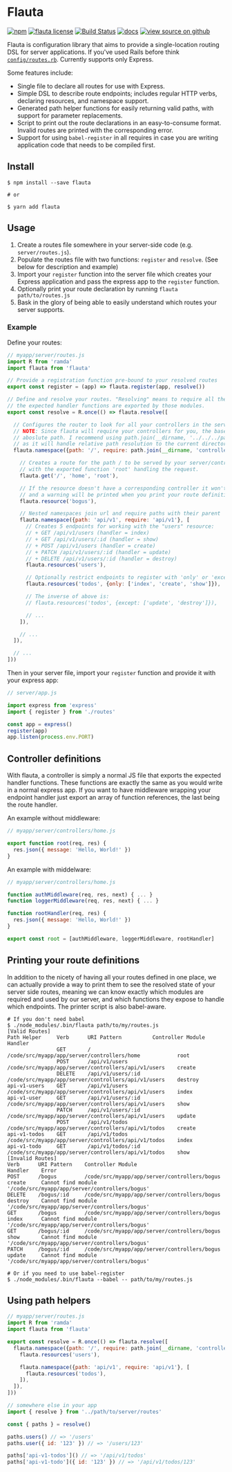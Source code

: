 # Flauta

[![npm](https://img.shields.io/npm/v/flauta.svg)](https://www.npmjs.com/package/flauta)
[![flauta license](https://img.shields.io/npm/l/flauta.svg)](https://github.com/localshred/flauta/blob/master/COPYING)
[![Build Status](https://travis-ci.org/localshred/flauta.svg?branch=master)](https://travis-ci.org/localshred/flauta)
[![docs](https://img.shields.io/badge/docs-latest-lightgrey.svg)](https://localshred.github.io/flauta)
[![view source on github](https://img.shields.io/badge/github-view_source-lightgrey.svg)](https://github.com/localshred/flauta)


Flauta is configuration library that aims to provide a single-location routing DSL for server applications.
If you've used Rails before think [`config/routes.rb`][routes-rb]. Currently supports only Express.

Some features include:

+ Single file to declare all routes for use with Express.
+ Simple DSL to describe route endpoints; includes regular HTTP verbs, declaring resources, and namespace support.
+ Generated path helper functions for easily returning valid paths, with support for parameter replacements.
+ Script to print out the route declarations in an easy-to-consume format. Invalid routes are printed with the corresponding error.
+ Support for using `babel-register` in all requires in case you are writing application code that needs to be compiled first.

## Install

```shell
$ npm install --save flauta

# or

$ yarn add flauta
```

## Usage

1. Create a routes file somewhere in your server-side code (e.g. `server/routes.js`).
2. Populate the routes file with two functions: `register` and `resolve`. (See below for description and example)
3. Import your `register` function into the server file which creates your Express application and pass the express app to the `register` function.
4. Optionally print your route declaration by running `flauta path/to/routes.js`
4. Bask in the glory of being able to easily understand which routes your server supports.

### Example

Define your routes:

```javascript
// myapp/server/routes.js
import R from 'ramda'
import flauta from 'flauta'

// Provide a registration function pre-bound to your resolved routes
export const register = (app) => flauta.register(app, resolve())

// Define and resolve your routes. "Resolving" means to require all the controllers and ensure
// the expected handler functions are exported by those modules.
export const resolve = R.once(() => flauta.resolve([

  // Configures the router to look for all your controllers in the server/controllers/ file tree.
  // NOTE: Since flauta will require your controllers for you, the base require path MUST be an
  // aboslute path. I recommend using path.join(__dirname, '../../../path/to/my/controllers')
  // as it will handle relative path resolution to the current directory of the routes.js file.
  flauta.namespace({path: '/', require: path.join(__dirname, 'controllers')}, [

    // Creates a route for the path / to be served by your server/controllers/home.js controller
    // with the exported function 'root' handling the request.
    flauta.get('/', 'home', 'root'),

    // If the resource doesn't have a corresponding controller it won't be registered
    // and a warning will be printed when you print your route definitions (see below).
    flauta.resource('bogus'),

    // Nested namespaces join url and require paths with their parent
    flauta.namespace({path: 'api/v1', require: 'api/v1'}, [
      // Creates 5 endpoints for working with the "users" resource:
      // + GET /api/v1/users (handler = index)
      // + GET /api/v1/users/:id (handler = show)
      // + POST /api/v1/users (handler = create)
      // + PATCH /api/v1/users/:id (handler = update)
      // + DELETE /api/v1/users/:id (handler = destroy)
      flauta.resources('users'),

      // Optionally restrict endpoints to register with 'only' or 'except' options:
      flauta.resources('todos', {only: ['index', 'create', 'show']}),

      // The inverse of above is:
      // flauta.resources('todos', {except: ['update', 'destroy']}),

      // ...
    ]),

    // ...
  ]),

  // ...
]))
```

Then in your server file, import your `register` function and provide it with your express app:

```javascript
// server/app.js

import express from 'express'
import { register } from './routes'

const app = express()
register(app)
app.listen(process.env.PORT)
```

## Controller definitions

With flauta, a controller is simply a normal JS file that exports the expected handler functions. These
functions are exactly the same as you would write in a normal express app. If you want to have middleware
wrapping your endpoint handler just export an array of function references, the last being the route handler.


An example without middleware:

```javascript
// myapp/server/controllers/home.js

export function root(req, res) {
  res.json({ message: 'Hello, World!' })
}
```

An example with middelware:

```javascript
// myapp/server/controllers/home.js

function authMiddleware(req, res, next) { ... }
function loggerMiddleware(req, res, next) { ... }

function rootHandler(req, res) {
  res.json({ message: 'Hello, World!' })
}

export const root = [authMiddleware, loggerMiddleware, rootHandler]
```

## Printing your route definitions

In addition to the nicety of having all your routes defined in one place, we can actually provide a way
to print them to see the resolved state of your server side routes, meaning we can know exactly which
modules are required and used by our server, and which functions they expose to handle which endpoints.
The printer script is also babel-aware.

```shell
# If you don't need babel
$ ./node_modules/.bin/flauta path/to/my/routes.js
[Valid Routes]
Path Helper     Verb      URI Pattern          Controller Module                                      Handler
                GET       /                    /code/src/myapp/app/server/controllers/home            root
                POST      /api/v1/users        /code/src/myapp/app/server/controllers/api/v1/users    create
                DELETE    /api/v1/users/:id    /code/src/myapp/app/server/controllers/api/v1/users    destroy
api-v1-users    GET       /api/v1/users        /code/src/myapp/app/server/controllers/api/v1/users    index
api-v1-user     GET       /api/v1/users/:id    /code/src/myapp/app/server/controllers/api/v1/users    show
                PATCH     /api/v1/users/:id    /code/src/myapp/app/server/controllers/api/v1/users    update
                POST      /api/v1/todos        /code/src/myapp/app/server/controllers/api/v1/todos    create
api-v1-todos    GET       /api/v1/todos        /code/src/myapp/app/server/controllers/api/v1/todos    index
api-v1-todo     GET       /api/v1/todos/:id    /code/src/myapp/app/server/controllers/api/v1/todos    show
[Invalid Routes]
Verb      URI Pattern    Controller Module                               Handler    Error
POST      /bogus         /code/src/myapp/app/server/controllers/bogus    create     Cannot find module '/code/src/myapp/app/server/controllers/bogus'
DELETE    /bogus/:id     /code/src/myapp/app/server/controllers/bogus    destroy    Cannot find module '/code/src/myapp/app/server/controllers/bogus'
GET       /bogus         /code/src/myapp/app/server/controllers/bogus    index      Cannot find module '/code/src/myapp/app/server/controllers/bogus'
GET       /bogus/:id     /code/src/myapp/app/server/controllers/bogus    show       Cannot find module '/code/src/myapp/app/server/controllers/bogus'
PATCH     /bogus/:id     /code/src/myapp/app/server/controllers/bogus    update     Cannot find module '/code/src/myapp/app/server/controllers/bogus'
```

```shell
# Or if you need to use babel-register
$ ./node_modules/.bin/flauta --babel -- path/to/my/routes.js
```

## Using path helpers


```javascript
// myapp/server/routes.js
import R from 'ramda'
import flauta from 'flauta'

export const resolve = R.once(() => flauta.resolve([
  flauta.namespace({path: '/', require: path.join(__dirname, 'controllers')}, [
    flauta.resources('users'),

    flauta.namespace({path: 'api/v1', require: 'api/v1'}, [
      flauta.resources('todos'),
    ]),
  ]),
]))

// somewhere else in your app
import { resolve } from '../path/to/server/routes'

const { paths } = resolve()

paths.users() // => '/users'
paths.user({ id: '123' }) // => '/users/123'

paths['api-v1-todos']() // => '/api/v1/todos'
paths['api-v1-todo']({ id: '123' }) // => '/api/v1/todos/123'
```

  [routes-rb]: http://guides.rubyonrails.org/routing.html#listing-existing-routes "Rails Routing Guide"
